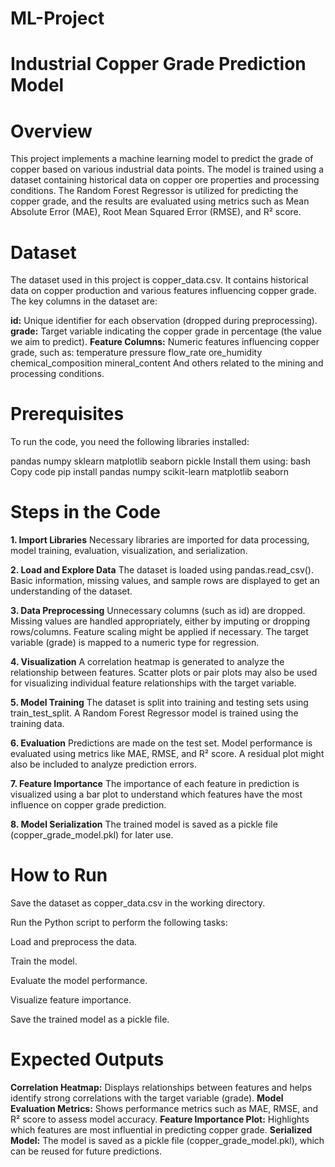 # ML-Project

# Industrial Copper Grade Prediction Model

# Overview

This project implements a machine learning model to predict the grade of copper based on various industrial data points. The model is trained using a dataset containing historical data on copper ore properties and processing conditions. The Random Forest Regressor is utilized for predicting the copper grade, and the results are evaluated using metrics such as Mean Absolute Error (MAE), Root Mean Squared Error (RMSE), and R² score.

# Dataset

The dataset used in this project is copper_data.csv. It contains historical data on copper production and various features influencing copper grade. The key columns in the dataset are:

**id:** Unique identifier for each observation (dropped during preprocessing).
**grade:** Target variable indicating the copper grade in percentage (the value we aim to predict).
**Feature Columns:** Numeric features influencing copper grade, such as:
temperature
pressure
flow_rate
ore_humidity
chemical_composition
mineral_content
And others related to the mining and processing conditions.

# Prerequisites

To run the code, you need the following libraries installed:

pandas
numpy
sklearn
matplotlib
seaborn
pickle
Install them using:
bash
Copy code
pip install pandas numpy scikit-learn matplotlib seaborn


# Steps in the Code

**1. Import Libraries**
Necessary libraries are imported for data processing, model training, evaluation, visualization, and serialization.

**2. Load and Explore Data**
The dataset is loaded using pandas.read_csv(). Basic information, missing values, and sample rows are displayed to get an understanding of the dataset.

**3. Data Preprocessing**
Unnecessary columns (such as id) are dropped. Missing values are handled appropriately, either by imputing or dropping rows/columns. Feature scaling might be applied if necessary. The target variable (grade) is mapped to a numeric type for regression.

**4. Visualization**
A correlation heatmap is generated to analyze the relationship between features. Scatter plots or pair plots may also be used for visualizing individual feature relationships with the target variable.

**5. Model Training**
The dataset is split into training and testing sets using train_test_split. A Random Forest Regressor model is trained using the training data.

**6. Evaluation**
Predictions are made on the test set. Model performance is evaluated using metrics like MAE, RMSE, and R² score. A residual plot might also be included to analyze prediction errors.

**7. Feature Importance**
The importance of each feature in prediction is visualized using a bar plot to understand which features have the most influence on copper grade prediction.

**8. Model Serialization**
The trained model is saved as a pickle file (copper_grade_model.pkl) for later use.

# How to Run

Save the dataset as copper_data.csv in the working directory.

Run the Python script to perform the following tasks:

Load and preprocess the data.

Train the model.

Evaluate the model performance.

Visualize feature importance.

Save the trained model as a pickle file.

# Expected Outputs

**Correlation Heatmap:** Displays relationships between features and helps identify strong correlations with the target variable (grade).
**Model Evaluation Metrics:** Shows performance metrics such as MAE, RMSE, and R² score to assess model accuracy.
**Feature Importance Plot:** Highlights which features are most influential in predicting copper grade.
**Serialized Model:** The model is saved as a pickle file (copper_grade_model.pkl), which can be reused for future predictions.
